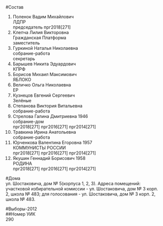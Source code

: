 #Состав  
1. Поленок Вадим Михайлович  
    ЛДПР  
    председатель прг2018[271]  
2. Клепча Лилия Викторовна  
    Гражданская Платформа  
    заместитель  
3. Гуркиной Наталья Николаевна  
    собрание-работа  
    секретарь  
4. Барышев Никита Эдуардович  
    КПРФ  
5. Борисов Михаил Максимович  
    ЯБЛОКО  
6. Величко Ольга Николаевна  
    ЕР  
7. Кузнецов Евгений Сергеевич  
    Зелёные  
8. Степанова Виктория Витальевна  
    собрание-работа  
9. Стрелова Галина Дмитриевна 1946  
    собрание-дом  
    прг2018[271] прг2016[271] прг2014[271]  
10. Травкина Ирина Анатольевна  
    собрание-работа  
11. Юрченкова Валентина Егоровна 1957  
    КОММУНИСТЫ РОССИИ  
    прг2018[271] прг2016[271] прг2014[271]  
12. Якушин Геннадий Борисович 1958  
    РОДИНА  
    прг2018[271] прг2016[271] прг2014[271]  
  
#Дома  
ул. Шостаковича, дом № 5(корпуса 1, 2, 3). Адреса помещений: участковой избирательной комиссии - ул. Шостаковича, дом № 3 корп. 2, школа № 483; для голосования - ул. Шостаковича, дом № 3 корп. 2, школа № 483.  
  
#Выборы-2012  
##Номер УИК  
290  
